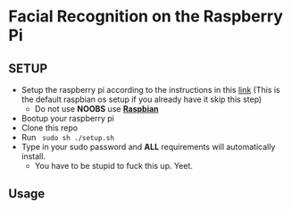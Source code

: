 # Facial Recognition on the Raspberry Pi

## SETUP
- Setup the raspberry pi according to the instructions in this [link](https://www.raspberrypi.org/downloads/) (This is the default raspbian os setup if you already have it skip this step)
  - Do not use **NOOBS** use [**Raspbian**](https://www.raspberrypi.org/downloads/raspbian/)
- Bootup your raspberry pi
- Clone this repo
- Run ``` sudo sh ./setup.sh```
- Type in your sudo password and **ALL** requirements will automatically 
install.
    - You have to be stupid to fuck this up. Yeet.

## Usage 